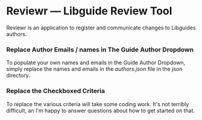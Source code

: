 # Reviewr — Libguide Review Tool

Reviewr is an application to register and communicate changes to Libguides authors.

### Replace Author Emails / names in The Guide Author Dropdown

To populate your own names and emails in the Guide Author Dropdown, simply replace the names and emails in the _authors.json_ file in the _json_ directory.

### Replace the Checkboxed Criteria

To replace the various criteria will take some coding work. It's not terribly difficult, an I'm happy to answer questions about how to get started on that.
